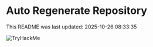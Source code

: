 # Auto Regenerate Repository

This README was last updated: 2025-10-26 08:33:35

 ![TryHackMe](https://tryhackme.com/badge/533634)
